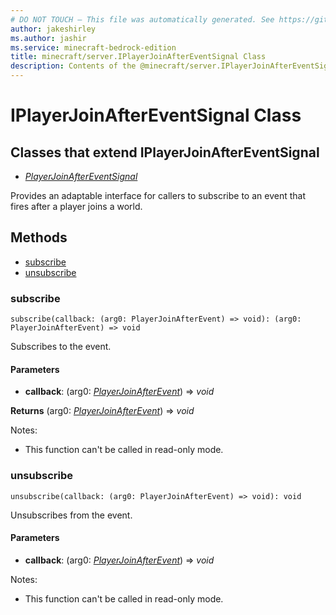 ```yaml
---
# DO NOT TOUCH — This file was automatically generated. See https://github.com/mojang/minecraftapidocsgenerator to modify descriptions, examples, etc.
author: jakeshirley
ms.author: jashir
ms.service: minecraft-bedrock-edition
title: minecraft/server.IPlayerJoinAfterEventSignal Class
description: Contents of the @minecraft/server.IPlayerJoinAfterEventSignal class.
---
```

# IPlayerJoinAfterEventSignal Class

## Classes that extend IPlayerJoinAfterEventSignal
- [*PlayerJoinAfterEventSignal*](PlayerJoinAfterEventSignal.md)

Provides an adaptable interface for callers to subscribe to an event that fires after a player joins a world.

## Methods
- [subscribe](#subscribe)
- [unsubscribe](#unsubscribe)

### **subscribe**
`
subscribe(callback: (arg0: PlayerJoinAfterEvent) => void): (arg0: PlayerJoinAfterEvent) => void
`

Subscribes to the event.

#### **Parameters**
- **callback**: (arg0: [*PlayerJoinAfterEvent*](PlayerJoinAfterEvent.md)) => *void*

**Returns** (arg0: [*PlayerJoinAfterEvent*](PlayerJoinAfterEvent.md)) => *void*
  
Notes:
- This function can't be called in read-only mode.

### **unsubscribe**
`
unsubscribe(callback: (arg0: PlayerJoinAfterEvent) => void): void
`

Unsubscribes from the event.

#### **Parameters**
- **callback**: (arg0: [*PlayerJoinAfterEvent*](PlayerJoinAfterEvent.md)) => *void*
  
Notes:
- This function can't be called in read-only mode.
